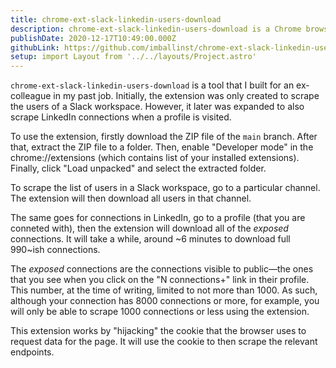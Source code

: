 ```yaml
---
title: chrome-ext-slack-linkedin-users-download
description: chrome-ext-slack-linkedin-users-download is a Chrome browser extensions to download Slack workspace users and LinkedIn connections.
publishDate: 2020-12-17T10:49:00.000Z
githubLink: https://github.com/imballinst/chrome-ext-slack-linkedin-users-download
setup: import Layout from '../../layouts/Project.astro'
---
```


`chrome-ext-slack-linkedin-users-download` is a tool that I built for an ex-colleague in my past job. Initially, the extension was only created to scrape the users of a Slack workspace. However, it later was expanded to also scrape LinkedIn connections when a profile is visited.

To use the extension, firstly download the ZIP file of the `main` branch. After that, extract the ZIP file to a folder. Then, enable "Developer mode" in the chrome://extensions (which contains list of your installed extensions). Finally, click "Load unpacked" and select the extracted folder.

To scrape the list of users in a Slack workspace, go to a particular channel. The extension will then download all users in that channel.

The same goes for connections in LinkedIn, go to a profile (that you are conneted with), then the extension will download all of the _exposed_ connections. It will take a while, around ~6 minutes to download full 990~ish connections.

The _exposed_ connections are the connections visible to public—the ones that you see when you click on the "N connections+" link in their profile. This number, at the time of writing, limited to not more than 1000. As such, although your connection has 8000 connections or more, for example, you will only be able to scrape 1000 connections or less using the extension.

This extension works by "hijacking" the cookie that the browser uses to request data for the page. It will use the cookie to then scrape the relevant endpoints.
